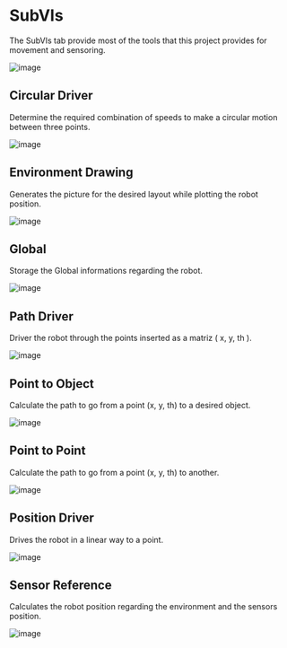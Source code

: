 # SubVIs

The SubVIs tab provide most of the tools that this project provides for movement and sensoring.

![image](https://github.com/FelipeFerreira13/Mobile_Robotics_Solutions/assets/103584400/4791f0df-382e-4c36-9d7a-29667ef28af5)

## Circular Driver

Determine the required combination of speeds to make a circular motion between three points.

![image](https://github.com/FelipeFerreira13/Mobile_Robotics_Solutions/assets/103584400/784d696f-dcd0-48dc-bd55-67cc21db330d)

## Environment Drawing

Generates the picture for the desired layout while plotting the robot position.

![image](https://github.com/FelipeFerreira13/Mobile_Robotics_Solutions/assets/103584400/313d1227-371c-4c48-bf80-03f1fc5b03ec)

## Global

Storage the Global informations regarding the robot.

![image](https://github.com/FelipeFerreira13/Mobile_Robotics_Solutions/assets/103584400/97c5c46d-c9bc-42bd-9f29-be3b6a919c57)

## Path Driver

Driver the robot through the points inserted as a matriz ( x, y, th ).

![image](https://github.com/FelipeFerreira13/Mobile_Robotics_Solutions/assets/103584400/6f40b4e7-2598-45a3-94e2-a5d7d65a5159)

## Point to Object

Calculate the path to go from a point (x, y, th) to a desired object.

![image](https://github.com/FelipeFerreira13/Mobile_Robotics_Solutions/assets/103584400/517214dc-cf2a-4cf3-8ad9-0cacd934ecc2)

## Point to Point

Calculate the path to go from a point (x, y, th) to another.

![image](https://github.com/FelipeFerreira13/Mobile_Robotics_Solutions/assets/103584400/926a561d-919e-48a9-8ea6-0ef6b74fdc8c)

## Position Driver

Drives the robot in a linear way to a point.

![image](https://github.com/FelipeFerreira13/Mobile_Robotics_Solutions/assets/103584400/9da677a5-6fff-4997-9533-4a4f6ef83864)

## Sensor Reference

Calculates the robot position regarding the environment and the sensors position.

![image](https://github.com/FelipeFerreira13/Mobile_Robotics_Solutions/assets/103584400/6bd735f2-9d63-4979-8ca6-9fe04afb80be)
